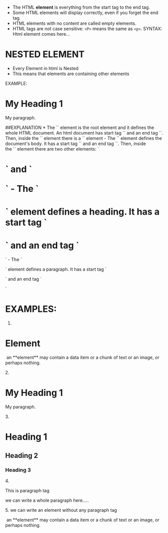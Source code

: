 - The HTML **element** is everything from the start tag to the end tag.
- Some HTML elements will display correctly, even if you forget the end tag.
- HTML elements with no content are called empty elements.
- HTML tags are not case sensitive: `<P>` means the same as `<p>`.
SYNTAX:
<tagname>Html element comes here...</tagname>

# NESTED ELEMENT
- Every Element in html is Nested 
- This means that elements are containing other elements

EXAMPLE:
 <html>  
<body>  
  
<h1>My  Heading 1</h1>  
<p>My  paragraph.</p>  
  
</body>  
</html>
##EXPLANATION
* The `<html>` element is the root element and it defines the whole HTML document.
An html document has start  tag `<html>` and an end tag `</html>`.
Then, inside the `<html>` element there is a `<body>` element
- The `<body>` element defines the document's body.
It has a start tag `<body>` and an end tag `</body>`.
Then, inside the `<body>` element there are two other elements: `<h1>` and `<p>`
- The `<h1>` element defines a heading.
It has a start tag `<h1>` and an end tag `</h1>`
- The `<p>` element defines a paragraph.
It has a start tag `<p>` and an end tag `</p>`

# EXAMPLES:
1. <html>  
<body>  
  
<h1>Element</h1>  
<p> an **element** may contain a data item or a chunk of text or an image, or perhaps nothing.</p>  
  
</body>  
</html>
2. <html>  
<body>  
  
<h1>My  Heading 1</h1>  
<p>My  paragraph.</p>  
  
</body>  
</html>
3. <html>  
<body>  
  <h1>Heading 1</h1>
<h2>Heading 2</h2>  
<h3>Heading 3</h3>  
  
</body>  
</html>
4. <html>  
<body>  
  
<p>This is paragraph tag </p>  
<p>we can write a whole paragraph here.....</p>  
  
</body>  
</html>
5. <html>  
<body>  
we can write an element without any paragraph tag
<p> an **element** may contain a data item or a chunk of text or an image, or perhaps nothing.</p>  
  
</body>  
</html>

